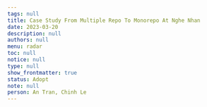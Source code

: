 ```yaml
---
tags: null
title: Case Study From Multiple Repo To Monorepo At Nghe Nhan
date: 2023-03-20
description: null
authors: null
menu: radar
toc: null
notice: null
type: null
show_frontmatter: true
status: Adopt
note: null
person: An Tran, Chinh Le
---
```


